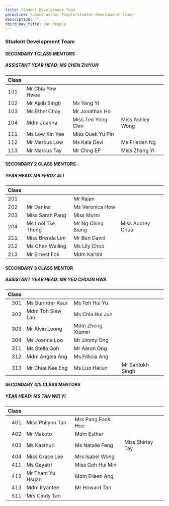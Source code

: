 ```yaml
---
title: Student Development Team
permalink: /about-us/Our-People/student-development-team/
description: ""
third_nav_title: Our People
---
```

### Student Development Team

#### SECONDARY 1 CLASS MENTORS

##### ASSISTANT YEAR HEAD: MS CHEN ZHIYUN

| Class 	|  	|  	|  	|
|---	|---	|---	|---	|
| 101 	| Mr Chia Yew Hwee 	|  	|  	|
| 102 	| Mr Ajaib Singh 	| Ms Yang Yi 	|  	|
| 103 	| Ms Ethel Choy 	| Mr Jonathan Ho 	|  	|
| 104 	| Mdm Juanna 	| Miss Teo Yong Chin     	| Miss Ashley Wong 	|
| 111 	| Ms Low Xin Yee 	| Miss Quek Yu Pin 	|  	|
| 112 	| Mr Marcus Low 	| Ms Kala Devi 	| Ms Frieden Ng 	|
| 113 	| Mr Marcus Tay 	| Mr Chng EP 	| Miss Zhang Yi 	|

#### SECONDARY 2 CLASS MENTORS

##### YEAR HEAD: MR FEROZ ALI

| Class 	|  	|  	|  	|
|---	|---	|---	|---	|
| 201 	| 	| Mr Rajan 	|  	|
| 202 	| Mr Danker 	| Ms Veronica How 	|  	|
| 203 	| Miss Sarah Pang 	| Miss Murni 	|  	|
| 204 	| Ms Looi Tse Theng 	| Mr Ng Ching Siang 	| Miss Audrey Chua 	|
| 211 	| Miss Brenda Lim 	| Mr Ben David 	|  	|
| 212 	| Ms Chen Weiling 	| Ms Lily Choo	|  	|
| 213 	| Mr Ernest Fok 	| Mdm Kartini 	|  	|

#### SECONDARY 3 CLASS MENTOR

##### ASSISTANT YEAR HEAD: MR YEO CHOON HWA

| Class 	|  	|  	|  	|
|---:	|---	|---	|---	|
| 301 	| Ms Surinder Kaur 	| Ms Toh Hui Yu 	|  	|
| 302 	| Mdm Toh Siew Lan 	| Ms Chia Hui Jun 	|  	|
| 303 	| Mr Alvin Leong 	| Mdm Zheng Xiumin 	|  	|
| 304 	| Ms Joanne Loo 	| Mr Jimmy Ong 	|  	|
| 311 	| Ms Stella Goh 	| Mr Aaron Ong 	|  	|
| 312 	| Mdm Angela Ang 	| Ms Felicia Ang 	|  	|
| 313 	| Mr Chua Kee Eng 	| Ms Luo Hailun 	| Mr Santokh Singh 	|

#### SECONDARY 4/5 CLASS MENTORS

##### YEAR HEAD: MS TAN WEI YI

| Class 	|  	|  	|  	|
|---:	|---	|---	|---	|
| 401 	| Miss Philynn Tan 	| Mrs Pang Fook Hoe 	|  	|
| 402 	| Mr Makoto 	| Mdm Esther 	|  	|
| 403 	| Ms Kasthuri 	| Ms Natalie Feng 	| Miss Shirley Tay 	|
| 404 	| Miss Grace Lee 	| Mrs Isabel Wong 	|  	|
| 411 	| Ms Gayatri 	| Miss Goh Hui Min 	|  	|
| 412 	| Mr Tham Yu Hsuan 	| Mdm Eileen Ang 	|  	|
| 413 	| Mdm Iryantee 	| Mr Howard Tan 	|  	|
| 511 	| Mrs Cindy Tan 	|  	|  	|